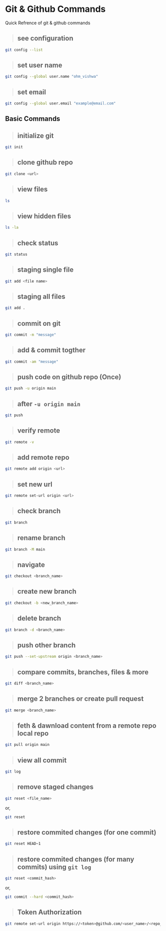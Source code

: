 # Git & Github Commands
Quick Refrence of git &amp; github commands

> ## see configuration
```sh
git config --list
```

> ## set user name
```sh
git config --global user.name "ohm_vishwa"
```

> ## set email
```sh
git config --global user.email "example@email.com"
```

## Basic Commands

> ## initialize git
```sh
git init
```

> ## clone github repo
```sh
git clone <url>
```

> ## view files
```sh
ls
```

> ## view hidden files
```sh
ls -la
```

> ## check status
```sh
git status
```

> ## staging single file
```sh
git add <file name>
```

> ## staging all files
```sh
git add .
```

> ## commit on git
```sh
git commit -m "message"
```

> ## add & commit togther 
```sh
git commit -am "message"
```

> ## push code on github repo (Once)
```sh
git push -u origin main
```

> ## after `-u origin main` 
```sh
git push
```

> ## verify remote
```sh
git remote -v
```

> ## add remote repo 
```sh
git remote add origin <url>
```

> ## set new url
```sh
git remote set-url origin <url> 
```

> ## check branch
```sh
git branch
```

> ## rename branch
```sh
git branch -M main
```

> ## navigate
```sh
git checkout <branch_name>
```

> ## create new branch
```sh
git checkout -b <new_branch_name> 
```

> ## delete branch
```sh
git branch -d <branch_name>
```

> ## push other branch
```sh
git push --set-upstream origin <branch_name>
```

> ## compare commits, branches, files & more
```sh
git diff <branch_name>
```

> ## merge 2 branches or create pull request
```sh
git merge <branch_name>
```

> ## feth & dawnload content from a remote repo local repo
```sh
git pull origin main
```

> ## view all commit 
```sh
git log
```

> ## remove staged changes
```sh
git reset <file_name>
```

or,
```sh
git reset
```

> ## restore commited changes (for one commit)
```sh
git reset HEAD~1
```

> ## restore commited changes (for many commits) using `git log`
```sh
git reset <commit_hash>
```

or,
```sh
git commit --hard <commit_hash> 
```
> ## Token Authorization
```sh
git remote set-url origin https://<token>@github.com/<user_name>/<repo_name>
```
